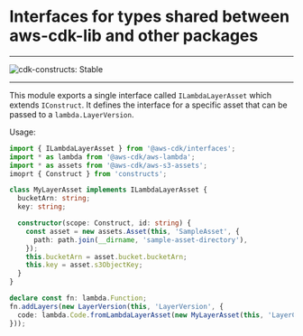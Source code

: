 # Interfaces for types shared between aws-cdk-lib and other packages
<!--BEGIN STABILITY BANNER-->

---

![cdk-constructs: Stable](https://img.shields.io/badge/cdk--constructs-stable-success.svg?style=for-the-badge)

---

<!--END STABILITY BANNER-->

This module exports a single interface called `ILambdaLayerAsset` which extends `IConstruct`. It defines the interface for a specific asset that can be passed to a `lambda.LayerVersion`.

Usage:

```ts
import { ILambdaLayerAsset } from '@aws-cdk/interfaces';
import * as lambda from '@aws-cdk/aws-lambda';
import * as assets from '@aws-cdk/aws-s3-assets';
imoprt { Construct } from 'constructs';

class MyLayerAsset implements ILambdaLayerAsset {
  bucketArn: string;
  key: string;

  constructor(scope: Construct, id: string) {
    const asset = new assets.Asset(this, 'SampleAsset', {
      path: path.join(__dirname, 'sample-asset-directory'),
    });
    this.bucketArn = asset.bucket.bucketArn;
    this.key = asset.s3ObjectKey;
  }
}

declare const fn: lambda.Function;
fn.addLayers(new LayerVersion(this, 'LayerVersion', {
  code: lambda.Code.fromLambdaLayerAsset(new MyLayerAsset(this, 'LayerCode')),
}));
```
